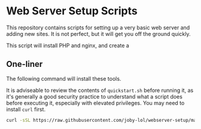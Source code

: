 # Web Server Setup Scripts

This repository contains scripts for setting up a very basic web server and adding new sites. It is not perfect, but it will get you off the ground quickly.

This script will install PHP and nginx, and create a 

## One-liner

The following command will install these tools.

It is adviseable to review the contents of `quickstart.sh` before running it, as it's generally a good security practice to understand what a script does before executing it, especially with elevated privileges. You may need to install `curl` first.

```bash
curl -sSL https://raw.githubusercontent.com/joby-lol/webserver-setup/main/quickstart.sh | bash
```
